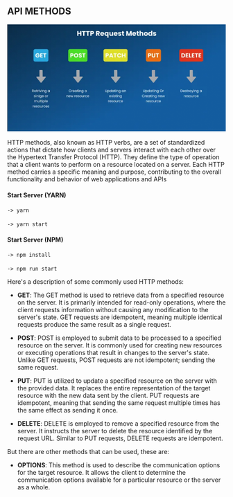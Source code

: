 ## API METHODS

<p align="center">
  <img src="api-methods.png" alt="Description of image">
</p>

HTTP methods, also known as HTTP verbs, are a set of standardized actions that dictate how clients and servers interact with each other over the Hypertext Transfer Protocol (HTTP). They define the type of operation that a client wants to perform on a resource located on a server. Each HTTP method carries a specific meaning and purpose, contributing to the overall functionality and behavior of web applications and APIs

#### Start Server (YARN)
```
-> yarn

-> yarn start
```

#### Start Server (NPM)
```
-> npm install

-> npm run start
```

Here's a description of some commonly used HTTP methods:
 
* **GET**: The GET method is used to retrieve data from a specified resource on the server. It is primarily intended for read-only operations, where the client requests information without causing any modification to the server's state. GET requests are idempotent, meaning multiple identical requests produce the same result as a single request.

* **POST**: POST is employed to submit data to be processed to a specified resource on the server. It is commonly used for creating new resources or executing operations that result in changes to the server's state. Unlike GET requests, POST requests are not idempotent; sending the same request.

* **PUT**: PUT is utilized to update a specified resource on the server with the provided data. It replaces the entire representation of the target resource with the new data sent by the client. PUT requests are idempotent, meaning that sending the same request multiple times has the same effect as sending it once.

* **DELETE**: DELETE is employed to remove a specified resource from the server. It instructs the server to delete the resource identified by the request URL. Similar to PUT requests, DELETE requests are idempotent.

But there are other methods that can be used, these are:

* **OPTIONS**: This method is used to describe the communication options for the target resource. It allows the client to determine the communication options available for a particular resource or the server as a whole.